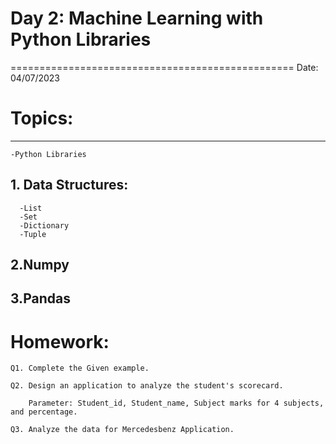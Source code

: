 # Day 2: Machine Learning with Python Libraries
=================================================
Date: 04/07/2023
# Topics:
------------------
	-Python Libraries
	
  ## 1. Data Structures:
      -List
      -Set
      -Dictionary
      -Tuple

  ## 2.Numpy

  ## 3.Pandas

# Homework:

    Q1. Complete the Given example.
        
    Q2. Design an application to analyze the student's scorecard.
    
    	Parameter: Student_id, Student_name, Subject marks for 4 subjects, and percentage.
        	
    Q3. Analyze the data for Mercedesbenz Application.

